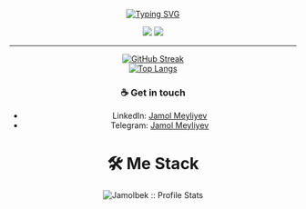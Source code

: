 <p align="center">
<a href="https://github.com/pattisoj"><img alt="Typing SVG" src="https://readme-typing-svg.herokuapp.com?font=IBM+Plex+Sans&size=25&duration=4500&color=BCB1F7&center=true&width=500&lines=Hi,+I'm+Jamol+Meyliyev+👋;Nice+to+meet+you!" /> </a> </p>
<div align="center">

[![](https://komarev.com/ghpvc/?username=JamolMeyliyev&color=orange&label=Profile%20Views)](https://github.com/JamolMeyliyev/JamolMeyliyev)
[![](https://img.shields.io/github/followers/JamolMeyliyev?label=GitHub%20Followers)](https://github.com/JamolMeyliyev)


--------------------------

<div align="center">

[![GitHub Streak](https://streak-stats.demolab.com/?user=jamolmeyliyev&theme=swift)](https://github.com/jamolmeyliyev/)<br/>
[![Top Langs](https://github-readme-stats.vercel.app/api/top-langs/?username=jamolmeyliyev&text_color=black&text_bold=true&title_color=dark&bg_color=white&card_width=495px&hide=html,css)](https://github.com/jamolmeyliyev/)</div>



  ### ☕ Get in touch
- LinkedIn: <a href = "https://www.linkedin.com/in/jamol-m-41a108232/">Jamol Meyliyev</a>
- Telegram: <a href = "https://t.me/Jamol_Meyliyev">Jamol Meyliyev</a>



<h1>🛠 Me Stack</h1>
<p align="center"><img src="https://github-readme-stats.vercel.app/api?username=jamolmeyliyev&show_icons=true&theme=swift" alt="Jamolbek :: Profile Stats" /></p>




</div>
